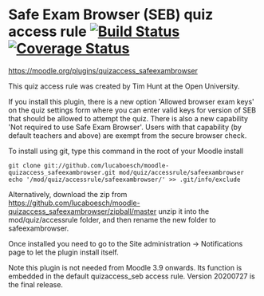 # Safe Exam Browser (SEB) quiz access rule [![Build Status](https://travis-ci.org/lucaboesch/moodle-quizaccess_safeexambrowser.svg?branch=master)](https://travis-ci.org/lucaboesch/moodle-quizaccess_safeexambrowser) [![Coverage Status](https://coveralls.io/repos/github/lucaboesch/moodle-quizaccess_safeexambrowser/badge.svg?branch=master)](https://coveralls.io/github/lucaboesch/moodle-quizaccess_safeexambrowser?branch=master)

https://moodle.org/plugins/quizaccess_safeexambrowser

This quiz access rule was created by Tim Hunt at the Open University.

If you install this plugin, there is a new option 'Allowed browser exam keys'
on the quiz settings form where you can enter valid keys for version of SEB
that should be allowed to attempt the quiz. There is also a new capability
'Not required to use Safe Exam Browser'. Users with that capability (by default
teachers and above) are exempt from the secure browser check.

To install using git, type this command in the root of your Moodle install
```
git clone git://github.com/lucaboesch/moodle-quizaccess_safeexambrowser.git mod/quiz/accessrule/safeexambrowser
echo '/mod/quiz/accessrule/safeexambrowser/' >> .git/info/exclude
```
Alternatively, download the zip from
    https://github.com/lucaboesch/moodle-quizaccess_safeexambrowser/zipball/master
unzip it into the mod/quiz/accessrule folder, and then rename the new
folder to safeexambrowser.

Once installed you need to go to the Site administration -> Notifications page
to let the plugin install itself.

Note this plugin is not needed from Moodle 3.9 onwards. Its function is embedded in the default quizaccess_seb access rule. Version 20200727 is the final release.
